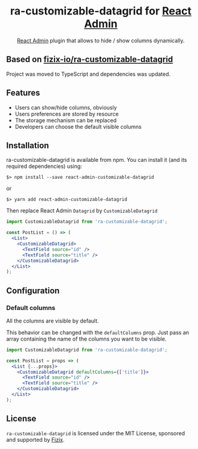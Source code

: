 <h1 align="center">ra-customizable-datagrid for <a rel="noopener" target="_blank" href="https://github.com/marmelab/react-admin/">React Admin</a></h1>

<div align="center">

[React Admin](https://github.com/marmelab/react-admin/) plugin that allows to hide / show columns dynamically.

</div>

## Based on [fizix-io/ra-customizable-datagrid](https://github.com/fizix-io/ra-customizable-datagrid)
Project was moved to TypeScript and dependencies was updated.

## Features

* Users can show/hide columns, obviously
* Users preferences are stored by resource
* The storage mechanism can be replaced
* Developers can choose the default visible columns

## Installation

ra-customizable-datagrid is available from npm. You can install it (and its required dependencies) using:

```
$> npm install --save react-admin-customizable-datagrid
```
or
```
$> yarn add react-admin-customizable-datagrid
```

Then replace React Admin `Datagrid` by `CustomizableDatagrid`

```jsx
import CustomizableDatagrid from 'ra-customizable-datagrid';

const PostList = () => (
  <List>
    <CustomizableDatagrid>
      <TextField source="id" />
      <TextField source="title" />
    </CustomizableDatagrid>
  </List>
);
```

## Configuration

### Default columns

All the columns are visible by default.

This behavior can be changed with the `defaultColumns` prop. Just pass an array containing the name of the columns you want to be visible.

```jsx
import CustomizableDatagrid from 'ra-customizable-datagrid';

const PostList = props => (
  <List {...props}>
    <CustomizableDatagrid defaultColumns={['title']}>
      <TextField source="id" />
      <TextField source="title" />
    </CustomizableDatagrid>
  </List>
);
```

## License

`ra-customizable-datagrid` is licensed under the MIT License, sponsored and supported by <a href="https://fizix.io/" rel="noopener" target="_blank">Fizix</a>.
